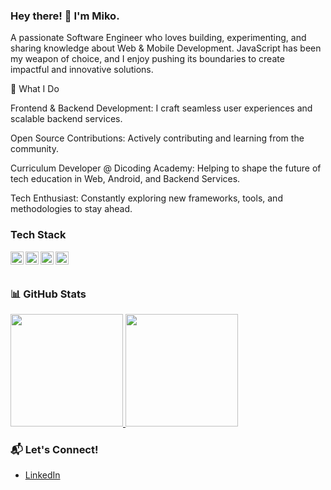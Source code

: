 ### Hey there! 🚀 I'm Miko.

A passionate Software Engineer who loves building, experimenting, and sharing knowledge about Web & Mobile Development. JavaScript has been my weapon of choice, and I enjoy pushing its boundaries to create impactful and innovative solutions.

🚀 What I Do

Frontend & Backend Development: I craft seamless user experiences and scalable backend services.

Open Source Contributions: Actively contributing and learning from the community.

Curriculum Developer @ Dicoding Academy: Helping to shape the future of tech education in Web, Android, and Backend Services.

Tech Enthusiast: Constantly exploring new frameworks, tools, and methodologies to stay ahead.

### Tech Stack
  <a href="#"><img align="left" alt="JavaScript" title="JavaScript" width="21px" src="https://upload.wikimedia.org/wikipedia/commons/9/99/Unofficial_JavaScript_logo_2.svg" /></a>
  <a href="https://reactjs.org/"><img align="left" alt="React" title="React" width="21px" src="https://cdn.worldvectorlogo.com/logos/react-2.svg" /></a>
  <a href="https://hapi.dev/"><img align="left" alt="Hapi" title="Hapi (NodeJS HTTP Framework)" width="21px" src="https://avatars.githubusercontent.com/u/3774533?s=200&v=4" /></a>
  <a href="https://nextjs.org/"><img align="left" alt="Next" title="Next (React SSR Framework)" width="21px" src="https://iconape.com/wp-content/files/gm/82643/svg/next-js.svg" /></a>
  <br>
  <br>
  
### 📊 GitHub Stats
<p align="left">
<a href="https://github.com/AprizalWijatmiko">
  <img height="180em" src="https://github-readme-stats-eight-theta.vercel.app/api?username=AprizalWijatmiko&show_icons=true&theme=algolia&include_all_commits=true&count_private=true"/>
  <img height="180em" src="https://github-readme-stats-eight-theta.vercel.app/api/top-langs/?username=AprizalWijatmiko&layout=compact&theme=algolia"/>
</a>
</p>

### 📬 Let's Connect!
- <a href="https://www.linkedin.com/in/muhammad-aprizal-wijatmiko-b17176242/">LinkedIn</a>
